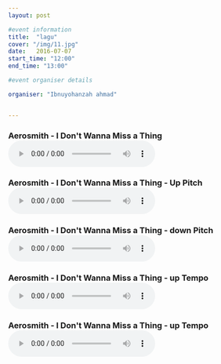 ```yaml
---
layout: post

#event information
title:  "lagu"
cover: "/img/11.jpg"
date:   2016-07-07
start_time: "12:00"
end_time: "13:00"

#event organiser details

organiser: "Ibnuyohanzah ahmad"


---
```


<html manifest="cache-manifest.manifest">
<body>

<div id="result"></div>
<script>
// Check browser support
if (typeof(Storage) !== "undefined") {
    // Store
    localStorage.setItem("Aerosmith", "I Don't Wanna Miss a Thing");
    // Retrieve
    document.getElementById("result").innerHTML = localStorage.getItem("lastname");
} else {
    document.getElementById("result").innerHTML = "Sorry, your browser does not support Web Storage...";
}
</script>

 </body>
</html>

<p><h3>Aerosmith - I Don't Wanna Miss a Thing<br> 
<audio controls="controls">
  <source src="/img/Aerosmith - I Don't Wanna Miss a Thing.oog" type="audio/ogg" />
  Your browser does not support the audio element.
</audio> 
</p>
<p><h3>Aerosmith - I Don't Wanna Miss a Thing - Up Pitch<br> 
<audio controls="controls">
  <source src="/img/Aerosmith - I Don't Wanna Miss a Thing - Up Pitch.oog" type="audio/ogg" />
  Your browser does not support the audio element.
</audio> 
<p><h3>Aerosmith - I Don't Wanna Miss a Thing  - down Pitch<br> 
<audio controls="controls">
  <source src="/img/Aerosmith - I Don't Wanna Miss a Thing - down Pitch.oog" type="audio/ogg" />
  Your browser does not support the audio element.
</audio> 
<p><h3>Aerosmith - I Don't Wanna Miss a Thing - up Tempo<br> 
<audio controls="controls">
  <source src="/img/Aerosmith - I Don't Wanna Miss a Thing - up Tempo.oog" type="audio/ogg" />
  Your browser does not support the audio element.
</audio> 
<p><h3>Aerosmith - I Don't Wanna Miss a Thing - up Tempo<br> 
<audio controls="controls">
  <source src="/img/Aerosmith - I Don't Wanna Miss a Thing - down tempo.oog" type="audio/ogg" />
  Your browser does not support the audio element.
</audio> 
